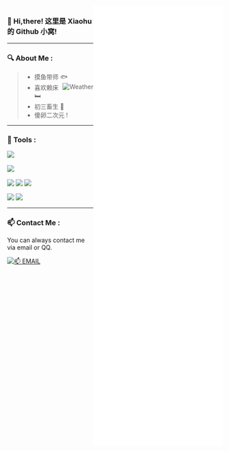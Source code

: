 <img align="right" src="/github-metrics.svg" alt="Metrics">

### 👋 Hi,there! 这里是 Xiaohu 的 Github 小窝!

---

### 🔍 About Me :
 
> - 摸鱼带师 🐟 <img align="right" src="https://weather-icon.journeyad.repl.co/@shuangta?v=1" alt="Weather">
> - 喜欢赖床 🛏️ 
> - 初三畜生 📕
> - 傻卵二次元 ! 

---

### 🔧 Tools :

<p>
  <img src="https://img.shields.io/badge/Windows-11-0078D6?style=for-the-badge&logo=microsoft&logoColor=white" />
</p>

<p>
  <img src="https://img.shields.io/badge/Windows%20Terminal-4D4D4D?style=for-the-badge&logo=windows-terminal&logoColor=F0F0F0" />
</p>

<p>
  <img src="https://img.shields.io/badge/css3-%231572B6.svg?style=for-the-badge&logo=css3&logoColor=white" />
  <img src="https://img.shields.io/badge/html5-%23E34F26.svg?style=for-the-badge&logo=html5&logoColor=white" />
  <img src="https://img.shields.io/badge/JavaScript-%23F7DF1E.svg?style=for-the-badge&logo=Javascript&logoColor=white" />
</p>

<p>
  <img src="https://img.shields.io/badge/Visual%20Studio%202022%20Preview-ca95f7.svg?style=for-the-badge&logo=visualstudio&logoColor=white" />
  <img src="https://img.shields.io/badge/Visual%20Studio%20Code-0078d7.svg?style=for-the-badge&logo=visual-studio-code&logoColor=white" />
</p>

---

### 📫 Contact Me :

You can always contact me via email or QQ.

[![📫 EMAIL](https://img.shields.io/badge/📫%20EMAIL-HRxiaohu1%40163.com-%2357728B?style=for-the-badge)](mailto:me@lihaoyu.cn)
